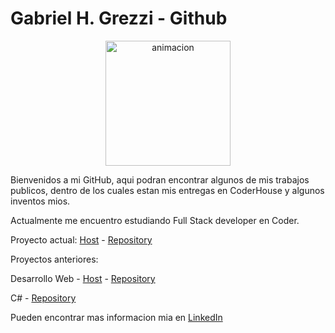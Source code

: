 <!DOCTYPE html>
<html lang="en">
<head>
    <meta charset="UTF-8">
    <meta http-equiv="X-UA-Compatible" content="IE=edge">
    <meta name="viewport" content="width=device-width, initial-scale=1.0">
</head>
<body>
    <h1>Gabriel H. Grezzi - Github</h1>
    <center><img src="animation.gif" alt="animacion" width="200px" height="200px"></center>
    <p>Bienvenidos a mi GitHub, aqui podran encontrar algunos de mis trabajos publicos, 
        dentro de los cuales estan mis entregas en CoderHouse y algunos inventos mios.
    </p>
<p>Actualmente me encuentro estudiando Full Stack developer en Coder.</p> 
<p>Proyecto actual: <a href="https://ggrezzi.github.io/EntregaJavaScript/" target="_blank">Host</a> - <a href="https://github.com/ggrezzi/EntregaJavaScript" target="_blank">Repository</a></p>
<p>Proyectos anteriores: </p>
<p>Desarrollo Web - <a href="http://pipiwool.epizy.com/" target="_blank">Host</a> - <a href="https://github.com/ggrezzi/PF-Grezzi" target="_blank">Repository</a></p>
<p>C# -  <a href="https://github.com/ggrezzi/PrimerTrabajoConAPI" target="_blank">Repository</a></p>

<p>Pueden encontrar mas informacion mia en <a href="https://www.linkedin.com/in/gabriel-grezzi-6191674a/">LinkedIn</a></p>

</body>
</html>
